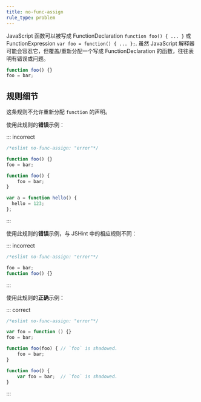 ```yaml
---
title: no-func-assign
rule_type: problem
---
```


JavaScript 函数可以被写成 FunctionDeclaration `function foo() { ... }` 或 FunctionExpression `var foo = function() { ... };`. 虽然 JavaScript 解释器可能会容忍它，但覆盖/重新分配一个写成 FunctionDeclaration 的函数，往往表明有错误或问题。

```js
function foo() {}
foo = bar;
```

## 规则细节

这条规则不允许重新分配 `function` 的声明。

使用此规则的**错误**示例：

::: incorrect

```js
/*eslint no-func-assign: "error"*/

function foo() {}
foo = bar;

function foo() {
    foo = bar;
}

var a = function hello() {
  hello = 123;
};
```

:::

使用此规则的**错误**示例，与 JSHint 中的相应规则不同：

::: incorrect

```js
/*eslint no-func-assign: "error"*/

foo = bar;
function foo() {}
```

:::

使用此规则的**正确**示例：

::: correct

```js
/*eslint no-func-assign: "error"*/

var foo = function () {}
foo = bar;

function foo(foo) { // `foo` is shadowed.
    foo = bar;
}

function foo() {
    var foo = bar;  // `foo` is shadowed.
}
```

:::
